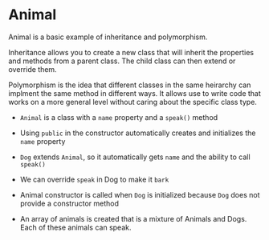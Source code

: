 # Animal

Animal is a basic example of inheritance and polymorphism.

Inheritance allows you to create a new class that will inherit the properties and methods from a parent class.
The child class can then extend or override them.

Polymorphism is the idea that different classes in the same heirarchy can implment the same method in different ways.
It allows use to write code that works on a more general level without caring about the specific class type.

- `Animal` is a class with a `name` property and a `speak()` method
- Using `public` in the constructor automatically creates and initializes the `name` property

- `Dog` extends `Animal`, so it automatically gets `name` and the ability to call `speak()`
- We can override `speak` in Dog to make it `bark`
- Animal constructor is called when `Dog` is initialized because `Dog` does not provide a constructor method

- An array of animals is created that is a mixture of Animals and Dogs. Each of these animals can speak.
